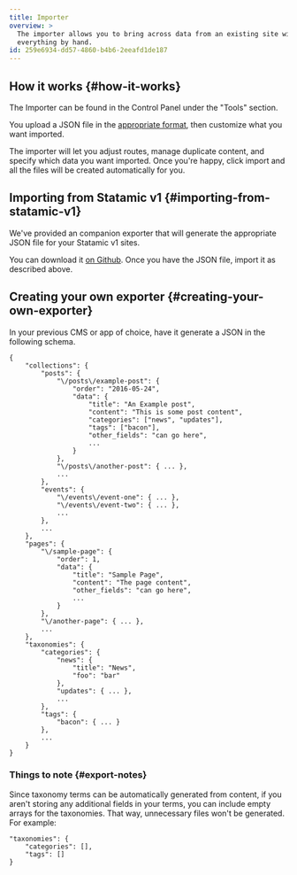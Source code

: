 ```yaml
---
title: Importer
overview: >
  The importer allows you to bring across data from an existing site without needing to recreate
  everything by hand.
id: 259e6934-dd57-4860-b4b6-2eeafd1de187
---
```


## How it works {#how-it-works}

The Importer can be found in the Control Panel under the "Tools" section.

You upload a JSON file in the [appropriate format](#creating-your-own-exporter), then customize what you want imported.

The importer will let you adjust routes, manage duplicate content, and specify which data you want imported. Once you're 
happy, click import and all the files will be created automatically for you.

## Importing from Statamic v1 {#importing-from-statamic-v1}

We've provided an companion exporter that will generate the appropriate JSON file for your Statamic v1 sites.

You can download it [on Github][exporter]. Once you have the JSON file, import it as described above.

## Creating your own exporter {#creating-your-own-exporter}

In your previous CMS or app of choice, have it generate a JSON in the following schema.

``` .language-js
{
    "collections": {
        "posts": {
            "\/posts\/example-post": {
                "order": "2016-05-24",
                "data": {
                    "title": "An Example post",
                    "content": "This is some post content",
                    "categories": ["news", "updates"],
                    "tags": ["bacon"],
                    "other_fields": "can go here",
                    ...
                }
            },
            "\/posts\/another-post": { ... },
            ...
        },
        "events": {
            "\/events\/event-one": { ... },
            "\/events\/event-two": { ... },
            ...
        },
        ...
    },
    "pages": {
        "\/sample-page": {
            "order": 1,
            "data": {
                "title": "Sample Page",
                "content": "The page content",
                "other_fields": "can go here",
                ...
            }
        },
        "\/another-page": { ... },
        ...
    },
    "taxonomies": {
        "categories": {
            "news": {
                "title": "News",
                "foo": "bar"
            },
            "updates": { ... },
            ...
        },
        "tags": {
            "bacon": { ... }
        },
        ...
    }
}
```

### Things to note {#export-notes}

Since taxonomy terms can be automatically generated from content, if you aren't storing any additional fields in your
terms, you can include empty arrays for the taxonomies. That way, unnecessary files won't be generated. For example:

``` .language-js
"taxonomies": {
    "categories": [],
    "tags": []
}
```

[exporter]: http://github.com/statamic/exporter